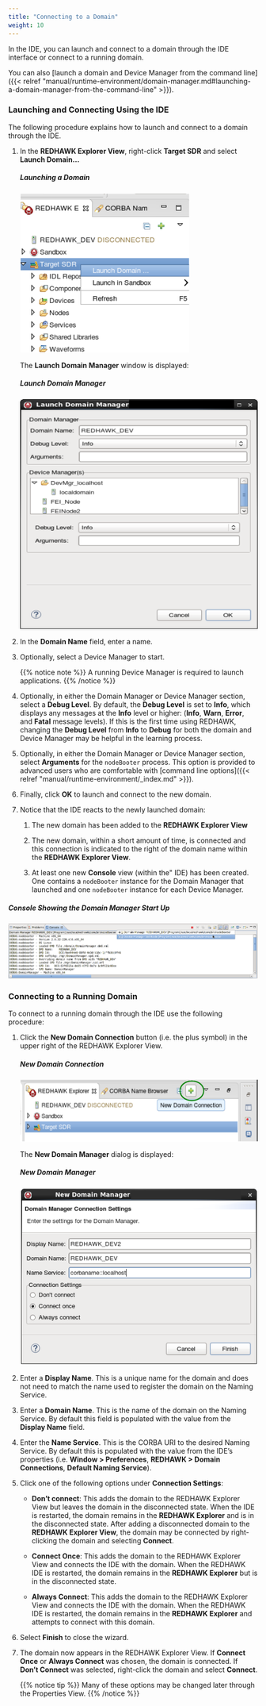 ```yaml
---
title: "Connecting to a Domain"
weight: 10
---
```


In the IDE, you can launch and connect to a domain through the IDE interface or connect to a running domain.

You can also [launch a domain and Device Manager from the command line]({{< relref "manual/runtime-environment/domain-manager.md#launching-a-domain-manager-from-the-command-line" >}}).

### Launching and Connecting Using the IDE

The following procedure explains how to launch and connect to a domain through the IDE.

1.  In the **REDHAWK Explorer View**, right-click **Target SDR** and select **Launch Domain…**

    ##### Launching a Domain
    ![Launching a Domain](../images/REDHAWK_Launch_domain.png)

    The **Launch Domain Manager** window is displayed:

    ##### Launch Domain Manager
    ![Launch Domain Manager Window](../images/SelectDomMgr.png)

2.  In the **Domain Name** field, enter a name.

3.  Optionally, select a Device Manager to start.

    {{% notice note %}}
A running Device Manager is required to launch applications.
    {{% /notice %}}

4.  Optionally, in either the Domain Manager or Device Manager section, select a **Debug Level**. By default, the **Debug Level** is set to **Info**, which displays any messages at the **Info** level or higher: (**Info**, **Warn**, **Error**, and **Fatal** message levels). If this is the first time using REDHAWK, changing the **Debug Level** from **Info** to **Debug** for both the domain and Device Manager may be helpful in the learning process.

5.  Optionally, in either the Domain Manager or Device Manager section, select **Arguments** for the `nodeBooter` process. This option is provided to advanced users who are comfortable with [command line options]({{< relref "manual/runtime-environment/_index.md" >}}).

6.  Finally, click **OK** to launch and connect to the new domain.

7.  Notice that the IDE reacts to the newly launched domain:

    1.  The new domain has been added to the **REDHAWK Explorer View**

    2.  The new domain, within a short amount of time, is connected and this connection is indicated to the right of the domain name within the **REDHAWK Explorer View**.

    3.  At least one new **Console** view (within the" IDE) has been created. One contains a `nodeBooter` instance for the Domain Manager that launched and one `nodeBooter` instance for each Device Manager.

##### Console Showing the Domain Manager Start Up
![Console showing the Domain Manager start up with debug logging and the available Device Manager console](../images/REDHAWK_Domain_Console.png)

### Connecting to a Running Domain

To connect to a running domain through the IDE use the following procedure:

1.  Click the **New Domain Connection** button (i.e. the plus symbol) in the upper right of the REDHAWK Explorer View.

    ##### New Domain Connection
    ![New Domain Connection Button](../images/NewDomainConnection.png)

    The **New Domain Manager** dialog is displayed:

    ##### New Domain Manager
    ![New Domain Manager Dialog](../images/REDHAWK_New_Domain_Wizard.png)

2.  Enter a **Display Name**. This is a unique name for the domain and does not need to match the name used to register the domain on the Naming Service.

3.  Enter a **Domain Name**. This is the name of the domain on the Naming Service. By default this field is populated with the value from the **Display Name** field.

4.  Enter the **Name Service**. This is the CORBA URI to the desired Naming Service. By default this is populated with the value from the IDE’s properties (i.e. **Window > Preferences**, **REDHAWK > Domain Connections**, **Default Naming Service**).

5.  Click one of the following options under **Connection Settings**:

      - **Don’t connect**: This adds the domain to the REDHAWK Explorer View but leaves the domain in the disconnected state. When the IDE is restarted, the domain remains in the **REDHAWK Explorer** and is in the disconnected state. After adding a disconnected domain to the **REDHAWK Explorer View**, the domain may be connected by right-clicking the domain and selecting **Connect**.

      - **Connect Once**: This adds the domain to the REDHAWK Explorer View and connects the IDE with the domain. When the REDHAWK IDE is restarted, the domain remains in the **REDHAWK Explorer** but is in the disconnected state.

      - **Always Connect**: This adds the domain to the REDHAWK Explorer View and connects the IDE with the domain. When the REDHAWK IDE is restarted, the domain remains in the **REDHAWK Explorer** and attempts to connect with this domain.

6.  Select **Finish** to close the wizard.

7.  The domain now appears in the REDHAWK Explorer View. If **Connect Once** or **Always Connect** was chosen, the domain is connected. If **Don’t Connect** was selected, right-click the domain and select **Connect**.

    {{% notice tip %}}
Many of these options may be changed later through the Properties View.
    {{% /notice %}}
